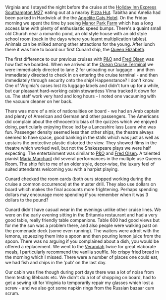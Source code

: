 Virginia and I stayed the night before the cruise at the [Holiday Inn Express Southampton M27](https://www.ihg.com/holidayinnexpress/hotels/us/en/southampton/soabr/hoteldetail), eating out at a
nearby [Pizza Hut](https://www.pizzahut.co.uk/restaurants/find-a-hut/southampton/hedge-end/).
Tabitha and Amelia had been parked in Hardwick at the
the [Angelite Cats Hotel](https://www.angelitecatshotel.co.uk/). On the Friday morning we
spent the time by seeing [Manor Park Farm](https://www.hants.gov.uk/thingstodo/countryparks/manorfarm) which has a long access lane with plenty of
enthusiastic speed bumps. There's a quaint small old Church near a romantic pond,
an old style house with an
old style school room (back in the days where you learnt multiplication tables). Animals
can be milked among other attractions for the young. After lunch there it was time to board our
first Cunard ship, the [Queen Elizabeth](https://www.cunard.co.uk/cruise-ships/queen-elizabeth/).

The first difference to our previous cruises with [P&O](https://www.pocruises.com/) and [Fred Olsen](https://www.fredolsencruises.com/)
was how fast we boarded. When we arrived at
the [Ocean Cruise Terminal](https://www.cruisesouthampton.com/places/ocean-cruise-terminal) we were
immediately directed to lane 2 for unloading our luggage - and then immediately directed
to check in on entering the cruise terminal - and then immediately through security onto the
ship! Happenstance? I don't know. One of Virginia's cases lost its luggage labels and didn't turn up for a while, but our
pleasant hard-working cabin stewardess Virna tracked it down for us. The staff work very hard and
long hours - I noted one vacuuming with the vacuum cleaner on her back.

There was more of a mix of nationalities on board - we had an Arab captain and plenty of
American and German and other passengers. The Americans did complain about the ethnocentric
bias of the quizzes which we enjoyed doing, particularly enjoying those led by a Lancashire lass Laura who was fun.
Passenger density seemed less than other ships, the theatre always seemed to have space,
good banking in the stalls which was just as well as upstairs the protective plastic distorted
the view. They showed films in the theatre which worked well, but not the Shakespeare plays
we were half expecting. The entertainment was similar to [P&O](https://www.pocruises.com/) and [Fred Olsen](https://www.fredolsencruises.com/). A talented
pianist [Maria Marchant](http://www.mariamarchant.com/) did several performances in the multiple use
Queens Room. The ship felt to me of an older style, decor-wise, the luxury feel of suited attendants
welcoming you with a harpist playing.

Cunard checked the room cards (both ours stopped working
during the cruise a common occurrence) at the muster drill. They also
use dollars on board which makes the final accounts more frightening. Perhaps spending dollars
may encourage more spending if you remember when it was 3 dollars to the pound?

Cunard didn't have casual wear in the evenings unlike other cruise lines. We were on the early
evening sitting in the Britannia restaurant and had a very good table, really friendly table
companions. Table 600 had good views but for me the sun was a problem there, and also people
were walking past on the promenade deck (some even running). The waiters were adroit with the
lemons, squeezing them into a spoon and then pouring lemon juice from the spoon. There was
no arguing if you complained about a dish, you would be offered a replacement.
We went to
the [Verandah](https://www.cunard.co.uk/cruise-ships/queen-elizabeth/dining-bars-lounges/) twice for great elaborate meals, I particularly recommend the vanilla souffle.
No crispy fried bread in the morning which I missed. There were a number of places one
could eat, we had fish and chips in the 'pub' on the last day.

Our cabin was fine though during port days there was a lot of noise from them testing lifeboats
etc. We didn't do a lot of shopping on board, had to get a sewing kit for Virginia to
temporarily repair my glasses which lost a screw - and we also got some napkin rings from
the Russian bazaar cum scrum.
